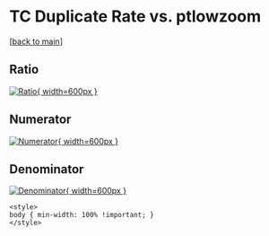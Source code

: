 # TC Duplicate Rate vs. ptlowzoom

[[back to main](./)]



## Ratio

[![Ratio](../mtv/var/TC_duplrate_stack_ptlowzoom.png){ width=600px }](../mtv/var/TC_duplrate_stack_ptlowzoom.pdf)

## Numerator

[![Numerator](../mtv/num/TC_duplrate_stack_ptlowzoom_num.png){ width=600px }](../mtv/num/TC_duplrate_stack_ptlowzoom_num.pdf)

## Denominator

[![Denominator](../mtv/den/TC_duplrate_stack_ptlowzoom_den.png){ width=600px }](../mtv/den/TC_duplrate_stack_ptlowzoom_den.pdf)


``` {=html}
<style>
body { min-width: 100% !important; }
</style>
```
